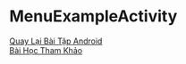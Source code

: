 # MenuExampleActivity
[Quay Lại Bài Tập Android](https://github.com/PHAMBANHATHUNG/DANH-MUC-ANDROID/blob/master/README.md)
</br>
[Bài Học Tham Khảo](https://ngocminhtran.com/2018/10/27/tao-va-quan-ly-thuc-don-tuy-chon-overflow-menus-trong-android/)

